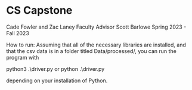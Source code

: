 # CS Capstone
Cade Fowler and Zac Laney
Faculty Advisor Scott Barlowe
Spring 2023 - Fall 2023

How to run:
Assuming that all of the necessary libraries are installed, and that the csv data is in a folder
titled Data/processed/, you can run the program with

python3 .\driver.py or
python .\driver.py

depending on your installation of Python.